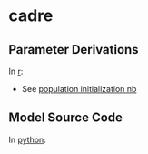 # cadre

## Parameter Derivations
In [r](https://github.com/khanna7/cadre/tree/master/r):
  * See [population initialization nb](https://github.com/khanna7/cadre/blob/master/r/explain-population-initialization.Rmd)

## Model Source Code
In [python](https://github.com/khanna7/cadre/tree/master/python):

